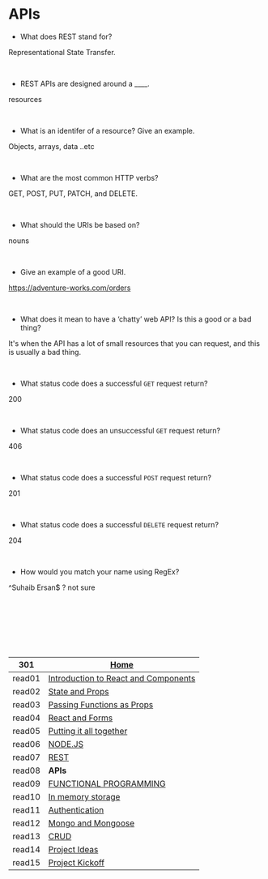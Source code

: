 # APIs

* What does REST stand for?

Representational State Transfer.

&nbsp;

* REST APIs are designed around a ____.

resources

&nbsp;

* What is an identifer of a resource? Give an example.

Objects, arrays, data ..etc

&nbsp;

* What are the most common HTTP verbs?

GET, POST, PUT, PATCH, and DELETE.

&nbsp;

* What should the URIs be based on?

nouns

&nbsp;

* Give an example of a good URI.

https://adventure-works.com/orders

&nbsp;

* What does it mean to have a ‘chatty’ web API? Is this a good or a bad thing?

It's when the API has a lot of small resources that you can request, and this is usually a bad thing.

&nbsp;

* What status code does a successful `GET` request return?

200

&nbsp;

* What status code does an unsuccessful `GET` request return?

406 

&nbsp;

* What status code does a successful `POST` request return?

201 

&nbsp;

* What status code does a successful `DELETE` request return?

204

&nbsp;


* How would you match your name using RegEx?

^Suhaib Ersan$ ? not sure

&nbsp;






<br/><br/> 
<br/><br/> 



|301| [Home](https://suhaib-ersan.github.io/reading-notes/) |
|-|-|
| read01 | [Introduction to React and Components](https://suhaib-ersan.github.io/reading-notes/301/read01) |
| read02 | [State and Props](https://suhaib-ersan.github.io/reading-notes/301/read02) |
| read03 | [Passing Functions as Props](https://suhaib-ersan.github.io/reading-notes/301/read03) |
| read04 | [React and Forms](https://suhaib-ersan.github.io/reading-notes/301/read04) |
| read05 | [Putting it all together](https://suhaib-ersan.github.io/reading-notes/301/read05) |
| read06 | [NODE.JS](https://suhaib-ersan.github.io/reading-notes/301/read06) |
| read07 | [REST](https://suhaib-ersan.github.io/reading-notes/301/read07) |
| read08 | **APIs** |
| read09 | [FUNCTIONAL PROGRAMMING](https://suhaib-ersan.github.io/reading-notes/301/read09) |
| read10 | [In memory storage](https://suhaib-ersan.github.io/reading-notes/301/read10) |
| read11 | [Authentication](https://suhaib-ersan.github.io/reading-notes/301/read11) |
| read12 | [Mongo and Mongoose](https://suhaib-ersan.github.io/reading-notes/301/read12) |
| read13 | [CRUD](https://suhaib-ersan.github.io/reading-notes/301/read13) |
| read14 | [Project Ideas](https://suhaib-ersan.github.io/reading-notes/301/read14) |
| read15 | [Project Kickoff](https://suhaib-ersan.github.io/reading-notes/301/read15) |